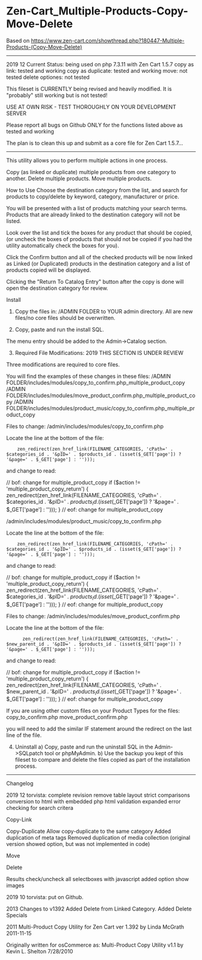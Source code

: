 # Zen-Cart_Multiple-Products-Copy-Move-Delete

Based on
https://www.zen-cart.com/showthread.php?180447-Multiple-Products-(Copy-Move-Delete)

-----------------------------
2019 12 Current Status: being used on php 7.3.11 with Zen Cart 1.5.7
copy as link: tested and working
copy as duplicate: tested and working
move: not tested
delete optiones: not tested

This fileset is CURRENTLY being revised and heavily modified. It is "probably" still working but is not tested!

USE AT OWN RISK - TEST THOROUGHLY ON YOUR DEVELOPMENT SERVER

Please report all bugs on Github ONLY for the functions listed above as tested and working

The plan is to clean this up and submit as a core file for Zen Cart 1.5.7...

-----------------------------
This utility allows you to perform multiple actions in one process.

Copy (as linked or duplicate) multiple products from one category to another. 
Delete multiple products. 
Move multiple products.

How to Use
Choose the destination category from the list, and search for products to copy/delete by keyword, category, manufacturer or price. 

You will be presented with a list of products matching your search terms.
Products that are already linked to the destination category will not be listed. 

Look over the list and tick the boxes for any product that should be copied, (or uncheck the boxes of products that should not be copied if you had the utility automatically check the boxes for you). 

Click the Confirm button and all of the checked products will be now linked as Linked (or Duplicated) products in the destination category and a list of products copied will be displayed. 

Clicking the "Return To Catalog Entry" button after the copy is done will open the destination category for review.

Install
1) Copy the files in:
/ADMIN FOLDER
to YOUR admin directory.
All are new files/no core files should be overwritten.

2) Copy, paste and run the install SQL.

The menu entry should be added to the Admin->Catalog section.

3) Required File Modifications: 2019 THIS SECTION IS UNDER REVIEW

Three modifications are required to core files.

You will find the examples of these changes in these files:
/ADMIN FOLDER/includes/modules/copy_to_confirm.php_multiple_product_copy
/ADMIN FOLDER/includes/modules/move_product_confirm.php_multiple_product_copy
/ADMIN FOLDER/includes/modules/product_music/copy_to_confirm.php_multiple_product_copy

Files to change:
/admin/includes/modules/copy_to_confirm.php

Locate the line at the bottom of the file:

        zen_redirect(zen_href_link(FILENAME_CATEGORIES, 'cPath=' . $categories_id . '&pID=' . $products_id . (isset($_GET['page']) ? '&page=' . $_GET['page'] : '')));

and change to read:

// bof: change for multiple_product_copy
        if ($action != 'multiple_product_copy_return') {
          zen_redirect(zen_href_link(FILENAME_CATEGORIES, 'cPath=' . $categories_id . '&pID=' . $products_id . (isset($_GET['page']) ? '&page=' . $_GET['page'] : '')));
        }
// eof: change for multiple_product_copy


/admin/includes/modules/product_music/copy_to_confirm.php

Locate the line at the bottom of the file:

        zen_redirect(zen_href_link(FILENAME_CATEGORIES, 'cPath=' . $categories_id . '&pID=' . $products_id . (isset($_GET['page']) ? '&page=' . $_GET['page'] : '')));

and change to read:

// bof: change for multiple_product_copy
        if ($action != 'multiple_product_copy_return') {
          zen_redirect(zen_href_link(FILENAME_CATEGORIES, 'cPath=' . $categories_id . '&pID=' . $products_id . (isset($_GET['page']) ? '&page=' . $_GET['page'] : '')));
        }
// eof: change for multiple_product_copy


Files to change:
/admin/includes/modules/move_product_confirm.php

Locate the line at the bottom of the file:

          zen_redirect(zen_href_link(FILENAME_CATEGORIES, 'cPath=' . $new_parent_id . '&pID=' . $products_id . (isset($_GET['page']) ? '&page=' . $_GET['page'] : '')));

and change to read:

// bof: change for multiple_product_copy
        if ($action != 'multiple_product_copy_return') {
          zen_redirect(zen_href_link(FILENAME_CATEGORIES, 'cPath=' . $new_parent_id . '&pID=' . $products_id . (isset($_GET['page']) ? '&page=' . $_GET['page'] : '')));
        }
// eof: change for multiple_product_copy


If you are using other custom files on your Product Types for the files:
copy_to_confirm.php
move_product_confirm.php

you will need to add the similar IF statement around the redirect on the last line of the file. 

4) Uninstall
a) Copy, paste and run the uninstall SQL in the Admin->SQLpatch tool or phpMyAdmin.
b) Use the backup you kept of this fileset to compare and delete the files copied as part of the installation process.


---------------------
Changelog

2019 12 torvista: complete revision
remove table layout
strict comparisons
conversion to html with embedded php
html validation
expanded error checking for search critera

Copy-Link

Copy-Duplicate
Allow copy-duplicate to the same category
Added duplication of meta tags
Removed duplication of media collection (original version showed option, but was not implemented in code)

Move

Delete

Results
check/uncheck all selectboxes with javascript
added option show images

2019 10 torvista: put on Github.

2013 Changes to v1392
Added Delete from Linked Category. Added Delete Specials

2011 Multi-Product Copy Utility for Zen Cart ver 1.392 by Linda McGrath 2011-11-15

Originally written for osCommerce as:
Multi-Product Copy Utility v1.1 by Kevin L. Shelton 7/28/2010



